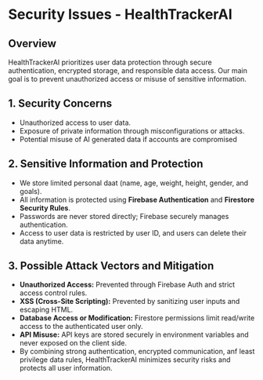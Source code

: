 # Security Issues - HealthTrackerAI

## Overview
HealthTrackerAI prioritizes user data protection through secure authentication, encrypted storage, and responsible data access. Our main goal is to prevent unauthorized access or misuse of sensitive information.

## 1. Security Concerns 
- Unauthorized access to user data.
- Exposure of private information through misconfigurations or attacks.
- Potential misuse of AI generated data if accounts are compromised 

## 2. Sensitive Information and Protection 
- We store limited personal daat (name, age, weight, height, gender, and goals).
- All information is protected using **Firebase Authentication** and **Firestore Security Rules**.
- Passwords are never stored directly; Firebase securely manages authentication.
- Access to user data is restricted by user ID, and users can delete their data anytime. 

## 3. Possible Attack Vectors and Mitigation
- **Unauthorized Access:** Prevented through Firebase Auth and strict access control rules.  
- **XSS (Cross-Site Scripting):** Prevented by sanitizing user inputs and escaping HTML.  
- **Database Access or Modification:** Firestore permissions limit read/write access to the authenticated user only.  
- **API Misuse:** API keys are stored securely in environment variables and never exposed on the client side.
- By combining strong authentication, encrypted communication, anf least privilege data rules, HealthTrackerAI minimizes security risks and protects all user information. 

